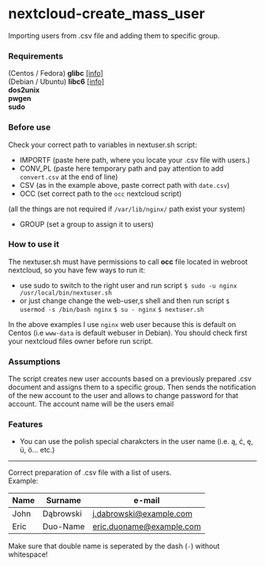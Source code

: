 # nextcloud-create_mass_user
Importing users from .csv file and adding them to specific group.

### Requirements
(Centos / Fedora) **glibc** [[info]](https://sourceware.org/git/?p=glibc.git)  
(Debian / Ubuntu) **libc6** [[info]](https://packages.debian.org/pl/sid/libc6)  
**dos2unix**  
**pwgen**  
**sudo**  

### Before use
Check your correct path to variables in nextuser.sh script:
- IMPORTF (paste here path, where you locate your .csv file with users.)
- CONV_PL (paste here temporary path and pay attention to add `convert.csv` at the end of line)
- CSV (as in the example above, paste correct path with `date.csv`)
- OCC (set correct path to the `occ` nextcloud script)

(all the things are not required if `/var/lib/nginx/` path exist your system)

- GROUP (set a group to assign it to users)

### How to use it
The nextuser.sh must have permissions to call **occ** file located in webroot nextcloud, so you have few ways to run it:
- use sudo to switch to the right user and run script
`$ sudo -u nginx /usr/local/bin/nextuser.sh`
- or just change change the web-user,s shell and then run script
`$ usermod -s /bin/bash nginx`
`$ su - nginx`
`$ nextuser.sh`

In the above examples I use `nginx` web user because this is default on Centos (i.e `www-data` is default webuser in Debian). You should check first your nextcloud files owner before run script.

### Assumptions
The script creates new user accounts based on a previously prepared .csv document and assigns them to a specific group.
Then sends the notification of the new account to the user and allows to change password for that account.
The account name will be the users email

### Features
- You can use the polish special charakcters in the user name (i.e. ą, ć, ę, ü, ö... etc.)

---------------------------
Correct preparation of .csv file with a list of users.  
Example:  

Name | Surname | e-mail  
--- | --- | ---  
John   | Dąbrowski | j.dabrowski@example.com  
Eric     | Duo-Name | eric.duoname@example.com  

Make sure that double name is seperated by the dash (`-`) without whitespace!
